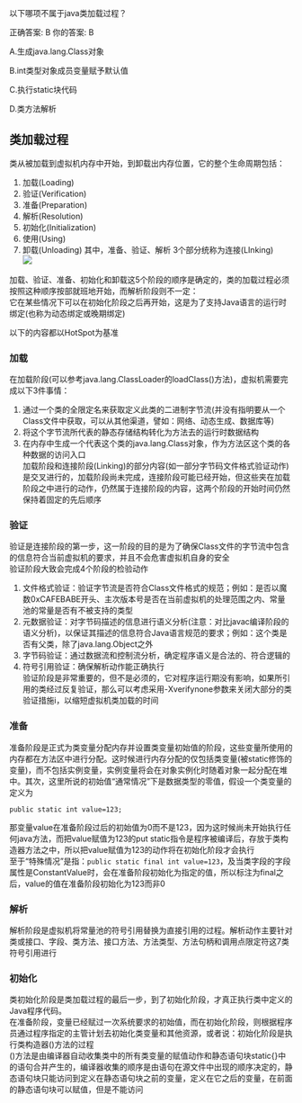 以下哪项不属于java类加载过程？
  
正确答案: B   你的答案: B
  
A.生成java.lang.Class对象
  
B.int类型对象成员变量赋予默认值  
  
C.执行static块代码
  
D.类方法解析
  
  
## 类加载过程
类从被加载到虚拟机内存中开始，到卸载出内存位置，它的整个生命周期包括：
1. 加载(Loading)
2. 验证(Verification)
3. 准备(Preparation)
4. 解析(Resolution)
5. 初始化(Initialization)
6. 使用(Using)
7. 卸载(Unloading)
其中，准备、验证、解析 3个部分统称为连接(LInking)  
![](http://img.blog.csdn.net/20160308184325593)  
  
  
加载、验证、准备、初始化和卸载这5个阶段的顺序是确定的，类的加载过程必须按照这种顺序按部就班地开始，而解析阶段则不一定：  
它在某些情况下可以在初始化阶段之后再开始，这是为了支持Java语言的运行时绑定(也称为动态绑定或晚期绑定)    

以下的内容都以HotSpot为基准
### 加载
在加载阶段(可以参考java.lang.ClassLoader的loadClass()方法)，虚拟机需要完成以下3件事情：
1. 通过一个类的全限定名来获取定义此类的二进制字节流(并没有指明要从一个Class文件中获取，可以从其他渠道，譬如：网络、动态生成、数据库等)  
2. 将这个字节流所代表的静态存储结构转化为方法去的运行时数据结构  
3. 在内存中生成一个代表这个类的java.lang.Class对象，作为方法区这个类的各种数据的访问入口  
加载阶段和连接阶段(Linking)的部分内容(如一部分字节码文件格式验证动作)是交叉进行的，加载阶段尚未完成，连接阶段可能已经开始，但这些夹在加载阶段之中进行的动作，仍然属于连接阶段的内容，这两个阶段的开始时间仍然保持着固定的先后顺序  
  
### 验证
验证是连接阶段的第一步，这一阶段的目的是为了确保Class文件的字节流中包含的信息符合当前虚拟机的要求，并且不会危害虚拟机自身的安全  
验证阶段大致会完成4个阶段的检验动作
1. 文件格式验证：验证字节流是否符合Class文件格式的规范；例如：是否以魔数0xCAFEBABE开头、主次版本号是否在当前虚拟机的处理范围之内、常量池的常量是否有不被支持的类型  
2. 元数据验证：对字节码描述的信息进行语义分析(注意：对比javac编译阶段的语义分析)，以保证其描述的信息符合Java语言规范的要求；例如：这个类是否有父类，除了java.lang.Object之外  
3. 字节码验证：通过数据流和控制流分析，确定程序语义是合法的、符合逻辑的  
4. 符号引用验证：确保解析动作能正确执行  
验证阶段是非常重要的，但不是必须的，它对程序运行期没有影响，如果所引用的类经过反复验证，那么可以考虑采用-Xverifynone参数来关闭大部分的类验证措施i，以缩短虚拟机类加载的时间  
  
### 准备
准备阶段是正式为类变量分配内存并设置类变量初始值的阶段，这些变量所使用的内存都在方法区中进行分配。这时候进行内存分配的仅包括类变量(被static修饰的变量)，而不包括实例变量，实例变量将会在对象实例化时随着对象一起分配在堆中。其次，这里所说的初始值“通常情况”下是数据类型的零值，假设一个类变量的定义为 
```
public static int value=123;
```
那变量value在准备阶段过后的初始值为0而不是123，因为这时候尚未开始执行任何java方法，而把value赋值为123的put static指令是程序被编译后，存放于类构造器方法之中，所以把value赋值为123的动作将在初始化阶段才会执行  
至于“特殊情况”是指：`public static final int value=123`，及当类字段的字段属性是ConstantValue时，会在准备阶段初始化为指定的值，所以标注为final之后，value的值在准备阶段初始化为123而非0  
  
### 解析
解析阶段是虚拟机将常量池的符号引用替换为直接引用的过程。解析动作主要针对类或接口、字段、类方法、接口方法、方法类型、方法句柄和调用点限定符这7类符号引用进行  
  
### 初始化
类初始化阶段是类加载过程的最后一步，到了初始化阶段，才真正执行类中定义的Java程序代码。  
在准备阶段，变量已经赋过一次系统要求的初始值，而在初始化阶段，则根据程序员通过程序指定的主管计划去初始化类变量和其他资源，或者说：初始化阶段是执行类构造器<clinit>()方法的过程  
<clinit>()方法是由编译器自动收集类中的所有类变量的赋值动作和静态语句块static{}中的语句合并产生的，编译器收集的顺序是由语句在源文件中出现的顺序决定的，静态语句块只能访问到定义在静态语句块之前的变量，定义在它之后的变量，在前面的静态语句块可以赋值，但是不能访问  
